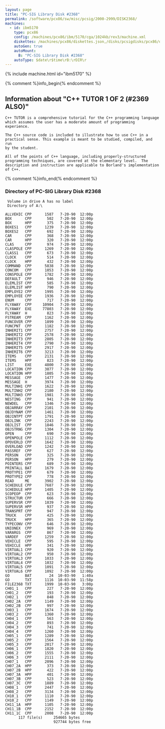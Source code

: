 ```yaml
---
layout: page
title: "PC-SIG Library Disk #2368"
permalink: /software/pcx86/sw/misc/pcsig/2000-2999/DISK2368/
machines:
  - id: ibm5170
    type: pcx86
    config: /machines/pcx86/ibm/5170/cga/1024kb/rev3/machine.xml
    diskettes: /machines/pcx86/diskettes.json,/disks/pcsigdisks/pcx86/diskettes.json
    autoGen: true
    autoMount:
      B: "PC-SIG Library Disk #2368"
    autoType: $date\r$time\rB:\rDIR\r
---
```


{% include machine.html id="ibm5170" %}

{% comment %}info_begin{% endcomment %}

## Information about "C++ TUTOR 1 OF 2 (#2369 ALSO)"

    C++ TUTOR is a comprehensive tutorial for the C++ programming language
    which assumes the user has a moderate amount of programming
    experience.
    
    The C++ source code is included to illustrate how to use C++ in a
    practical sense. This example is meant to be studied, compiled, and run
    by the student.
    
    All of the points of C++ language, including properly-structured
    programming techniques, are covered at the elementary level.  The
    description and instruction are applicable to Borland's implementation
    of C++.
{% comment %}info_end{% endcomment %}


### Directory of PC-SIG Library Disk #2368

     Volume in drive A has no label
     Directory of A:\

    ALLVEHIC CPP      1587   7-20-90  12:00p
    BOX      CPP       502   7-20-90  12:00p
    BOX      HPP       375   7-20-90  12:00p
    BOXES1   CPP      1239   7-20-90  12:00p
    BOXES2   CPP       692   7-20-90  12:00p
    CAR      CPP       368   7-20-90  12:00p
    CAR      HPP       320   7-20-90  12:00p
    CLAS     CPP       974   7-20-90  12:00p
    CLASPOLE CPP      1269   7-20-90  12:00p
    CLASS1   CPP       673   7-20-90  12:00p
    CLOCK    CPP       514   7-20-90  12:00p
    CLOCK    HPP       432   7-20-90  12:00p
    COMMAND  CPP      5838   7-20-90  12:00p
    CONCOM   CPP      1053   7-20-90  12:00p
    CONSPOLE CPP      1782   7-20-90  12:00p
    DEFAULT  CPP       946   7-20-90  12:00p
    ELEMLIST CPP       585   7-20-90  12:00p
    ELEMLIST HPP       790   7-20-90  12:00p
    EMPLOYE2 CPP      1995   7-20-90  12:00p
    EMPLOYEE CPP      1936   7-20-90  12:00p
    ENUM     CPP       717   7-20-90  12:00p
    FLYAWAY  CPP     10904   7-20-90  12:00p
    FLYAWAY  EXE     77803   7-20-90  12:00p
    FLYAWAY  H         823   7-20-90  12:00p
    FSTREAM  CPP      1162   7-20-90  12:00p
    FUNCOVER CPP      1899   7-20-90  12:00p
    FUNCPNT  CPP      1182   7-20-90  12:00p
    INHERIT1 CPP      2757   7-20-90  12:00p
    INHERIT2 CPP      2578   7-20-90  12:00p
    INHERIT3 CPP      2805   7-20-90  12:00p
    INHERIT4 CPP      2790   7-20-90  12:00p
    INHERIT5 CPP      2917   7-20-90  12:00p
    INHERIT6 CPP      3213   7-20-90  12:00p
    ITEMS    CPP      2131   7-20-90  12:00p
    ITEMS    HPP       823   7-20-90  12:00p
    LIST     EXE      4800   7-20-90  12:00p
    LOCATION CPP      3877   7-20-90  12:00p
    LOCATION HPP      1805   7-20-90  12:00p
    MESSAGE  CPP      1477   7-20-90  12:00p
    MESSAGE  H        3974   7-20-90  12:00p
    MULTINH1 CPP      1622   7-20-90  12:00p
    MULTINH2 CPP      2180   7-20-90  12:00p
    MULTINH3 CPP      1981   7-20-90  12:00p
    NESTING  CPP       941   7-20-90  12:00p
    NEWDEL   CPP      1346   7-20-90  12:00p
    OBJARRAY CPP      2101   7-20-90  12:00p
    OBJDYNAM CPP      1461   7-20-90  12:00p
    OBJINTPT CPP      1791   7-20-90  12:00p
    OBJLINK  CPP      2243   7-20-90  12:00p
    OBJLIST  CPP      1846   7-20-90  12:00p
    OBJSTRNG CPP      1304   7-20-90  12:00p
    OPEN     CPP       690   7-20-90  12:00p
    OPENPOLE CPP      1112   7-20-90  12:00p
    OPOVERLD CPP      1642   7-20-90  12:00p
    OVERLOAD CPP      1242   7-20-90  12:00p
    PASSREF  CPP       627   7-20-90  12:00p
    PERSON   CPP       325   7-20-90  12:00p
    PERSON   HPP       279   7-20-90  12:00p
    POINTERS CPP       689   7-20-90  12:00p
    PRINTALL BAT      1679   7-20-90  12:00p
    PROTYPE1 CPP       679   7-20-90  12:00p
    PROTYPE2 CPP       778   7-20-90  12:00p
    READ     ME       3902   7-20-90  12:00p
    SCHEDULE CPP      7687   7-20-90  12:00p
    SCHEDULE HPP      1405   7-20-90  12:00p
    SCOPEOP  CPP       623   7-20-90  12:00p
    STRUCTUR CPP       666   7-20-90  12:00p
    SUPERVSR CPP      1839   7-20-90  12:00p
    SUPERVSR HPP       937   7-20-90  12:00p
    TRANSPRT CPP       947   7-20-90  12:00p
    TRUCK    CPP       425   7-20-90  12:00p
    TRUCK    HPP       365   7-20-90  12:00p
    TYPECONV CPP       646   7-20-90  12:00p
    UNIONEX  CPP       969   7-20-90  12:00p
    VARARGS  CPP       867   7-20-90  12:00p
    VARDEF   CPP      1259   7-20-90  12:00p
    VEHICLE  CPP       595   7-20-90  12:00p
    VEHICLE  HPP       341   7-20-90  12:00p
    VIRTUAL1 CPP       920   7-20-90  12:00p
    VIRTUAL2 CPP       950   7-20-90  12:00p
    VIRTUAL3 CPP      1033   7-20-90  12:00p
    VIRTUAL4 CPP      1032   7-20-90  12:00p
    VIRTUAL5 CPP      1091   7-20-90  12:00p
    VIRTUAL6 CPP      1092   7-20-90  12:00p
    GO       BAT        24  10-03-90   1:40a
    GO       TXT      1116  10-03-90  11:58p
    FILE2368 TXT      1999  10-03-90   3:00p
    CH01_1   CPP       227   7-20-90  12:00p
    CH01_2   CPP       193   7-20-90  12:00p
    CH02_1   CPP       848   7-20-90  12:00p
    CH02_2A  CPP      1149   7-20-90  12:00p
    CH02_2B  CPP       997   7-20-90  12:00p
    CH03_1   CPP      1674   7-20-90  12:00p
    CH03_2   CPP      1360   7-20-90  12:00p
    CH04_1   CPP       563   7-20-90  12:00p
    CH04_2   CPP       893   7-20-90  12:00p
    CH04_3   CPP       741   7-20-90  12:00p
    CH04_4   CPP      1260   7-20-90  12:00p
    CH05_1   CPP      1289   7-20-90  12:00p
    CH05_2   CPP      1564   7-20-90  12:00p
    CH05_3   CPP      2017   7-20-90  12:00p
    CH06_1   CPP      1820   7-20-90  12:00p
    CH06_2   CPP      1555   7-20-90  12:00p
    CH06_3   CPP      2111   7-20-90  12:00p
    CH07_1   CPP      2096   7-20-90  12:00p
    CH07_2A  HPP       373   7-20-90  12:00p
    CH07_2B  HPP       422   7-20-90  12:00p
    CH07_3A  HPP       401   7-20-90  12:00p
    CH07_3B  CPP       523   7-20-90  12:00p
    CH07_3C  CPP      1889   7-20-90  12:00p
    CH08_1   CPP      2447   7-20-90  12:00p
    CH08_2   CPP      3134   7-20-90  12:00p
    CH10_1   CPP      1110   7-20-90  12:00p
    CH10_2   CPP      1149   7-20-90  12:00p
    CH11_1A  HPP      1105   7-20-90  12:00p
    CH11_1B  CPP      2152   7-20-90  12:00p
    CH11_1C  CPP      2008   7-20-90  12:00p
          117 file(s)     254665 bytes
                          927744 bytes free
